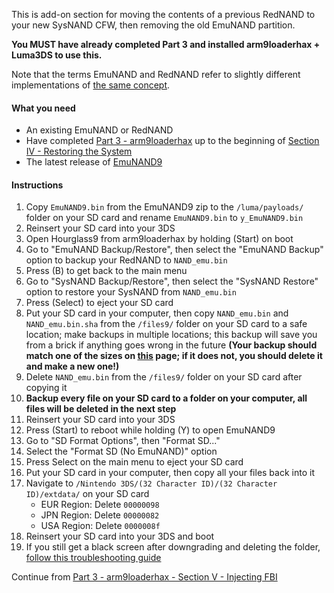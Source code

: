 This is add-on section for moving the contents of a previous RedNAND to your new SysNAND CFW, then removing the old EmuNAND partition.

**You MUST have already completed Part 3 and installed arm9loaderhax + Luma3DS to use this.**

Note that the terms EmuNAND and RedNAND refer to slightly different implementations of [the same concept](http://3dbrew.org/wiki/NAND_Redirection).

#### What you need

* An existing EmuNAND or RedNAND
* Have completed [Part 3 - arm9loaderhax](Part-3-(arm9loaderhax)) up to the beginning of [Section IV - Restoring the System](Part-3-(arm9loaderhax)#section-iv---restoring-the-system)
* The latest release of [EmuNAND9](https://github.com/d0k3/EmuNAND9/releases)

#### Instructions

1. Copy `EmuNAND9.bin` from the EmuNAND9 zip to the `/luma/payloads/` folder on your SD card and rename `EmuNAND9.bin` to `y_EmuNAND9.bin`
2. Reinsert your SD card into your 3DS
3. Open Hourglass9 from arm9loaderhax by holding (Start) on boot
4. Go to "EmuNAND Backup/Restore", then select the "EmuNAND Backup" option to backup your RedNAND to `NAND_emu.bin`
5. Press (B) to get back to the main menu
6. Go to "SysNAND Backup/Restore", then select the "SysNAND Restore" option to restore your SysNAND from `NAND_emu.bin`
7. Press (Select) to eject your SD card
8. Put your SD card in your computer, then copy `NAND_emu.bin` and `NAND_emu.bin.sha` from the `/files9/` folder on your SD card to a safe location; make backups in multiple locations; this backup will save you from a brick if anything goes wrong in the future **(Your backup should match one of the sizes on [this](NAND-Size) page; if it does not, you should delete it and make a new one!)**
9. Delete `NAND_emu.bin` from the `/files9/` folder on your SD card after copying it
10. **Backup every file on your SD card to a folder on your computer, all files will be deleted in the next step**
11. Reinsert your SD card into your 3DS
12. Press (Start) to reboot while holding (Y) to open EmuNAND9
13. Go to "SD Format Options", then "Format SD..."
14. Select the "Format SD (No EmuNAND)" option
15. Press Select on the main menu to eject your SD card
16. Put your SD card in your computer, then copy all your files back into it
13. Navigate to `/Nintendo 3DS/(32 Character ID)/(32 Character ID)/extdata/` on your SD card
    + EUR Region: Delete `00000098`
    + JPN Region: Delete `00000082`
    + USA Region: Delete `0000008f`
14. Reinsert your SD card into your 3DS and boot
12. If you still get a black screen after downgrading and deleting the folder, [follow this troubleshooting guide](Troubleshooting#ts_sys_down)

Continue from [Part 3 - arm9loaderhax - Section V - Injecting FBI](Part-3-(arm9loaderhax)#section-v---removing-rednand-from-your-sd)
